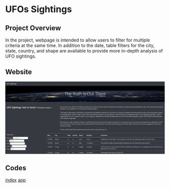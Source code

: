 # UFOs Sightings

## Project Overview
In the project, webpage is intended to allow users to filter for multiple criteria at the same time. In addition to the date, table filters for the city, state, country, and shape are available to provide more in-depth analysis of UFO sightings. 

## Website
![UFO%20website](https://github.com/MSF2141/UFOs/blob/a22e888c8424bafaca8021d4e84eacc9ae6b25fb/UFO%20website.png)

## Codes
[index](https://github.com/MSF2141/UFOs/blob/9a51139f73a71c038897fdcdc6771b984c7e5493/index.html)
[app](https://github.com/MSF2141/UFOs/blob/6fd9cc1fbe3bfb8247367e93214911244f1376b8/static/js/app.js)
